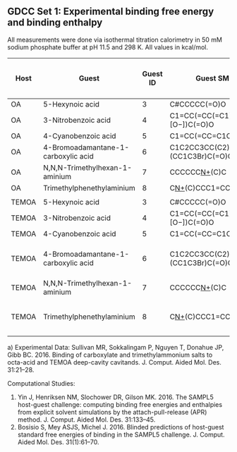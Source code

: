 ## GDCC Set 1: Experimental binding free energy and binding enthalpy
All measurements were done via isothermal titration calorimetry in 50 mM sodium phosphate buffer at pH 11.5 and 298 K. All values in kcal/mol. 

|Host|Guest|Guest ID|Guest SMILES|Exp ΔG [<sup>a</sup>](#Gibb16)|Exp ΔG SEM [<sup>a</sup>]|Exp ΔH [<sup>a</sup>](#Gibb16)|Exp ΔH SEM [<sup>a</sup>]|Comp. Studies|
|----|--------------------------|--------|-----------------------|------|----------|------|----------|-------------|
|OA |5-Hexynoic acid                     |3       |C#CCCCC(=O)O                      |-5.40|0.003| -7.71|0.05| [1](#YinGil)[2](#BosMichel)|
|OA |3-Nitrobenzoic acid                 |4       |C1=CC(=CC(=C1)[N+](=O)[O−])C(=O)O |-5.34|0.005| -5.67|0.01| [1](#YinGil)[2](#BosMichel)|
|OA |4-Cyanobenzoic acid                 |5       |C1=CC(=CC=C1C#N)C(=O)O            |-4.73|0.01 | -4.45|0.08| [1](#YinGil)[2](#BosMichel)|
|OA |4-Bromoadamantane-1-carboxylic acid |6       |C1C2CC3CC(C2)(CC1C3Br)C(=O)O      |-9.37|0.01 |-14.78|0.02| [1](#YinGil)[2](#BosMichel)|
|OA |N,N,N-Trimethylhexan-1-aminium      |7       |CCCCCC[N+](C)(C)C                 |-4.49|0.01 | -5.91|0.10| [1](#YinGil)[2](#BosMichel)|
|OA |Trimethylphenethylaminium           |8       |C[N+](C)(C)CCC1=CC=CC=C1          |-3.72|0.01 | -9.96|0.11| [1](#YinGil)[2](#BosMichel)|
||
|TEMOA |5-Hexynoic acid                     |3       |C#CCCCC(=O)O                      |-5.476                 |0.006|-9.961|0.006| [1](#YinGil)[2](#BosMichel)|
|TEMOA |3-Nitrobenzoic acid                 |4       |C1=CC(=CC(=C1)[N+](=O)[O−])C(=O)O |-4.52                  |0.02 |-9.1  |0.1  | [1](#YinGil)[2](#BosMichel)|
|TEMOA |4-Cyanobenzoic acid                 |5       |C1=CC(=CC=C1C#N)C(=O)O            |-5.26                  |0.01 |-7.6  |0.1  | [1](#YinGil)[2](#BosMichel)|
|TEMOA |4-Bromoadamantane-1-carboxylic acid |6       |C1C2CC3CC(C2)(CC1C3Br)C(=O)O      |only NMR data available| --  | --   | --  | [1](#YinGil)[2](#BosMichel)|
|TEMOA |N,N,N-Trimethylhexan-1-aminium      |7       |CCCCCC[N+](C)(C)C                 |-5.73                  |0.06 |-6.62 |0.2  | [1](#YinGil)[2](#BosMichel)|
|TEMOA |Trimethylphenethylaminium           |8       |C[N+](C)(C)CCC1=CC=CC=C1          |only NMR data available| --  |  --  | --  | [1](#YinGil)[2](#BosMichel)|


a) <a name="Gibb16"></a> Experimental Data: Sullivan MR, Sokkalingam P, Nguyen T, Donahue JP, Gibb BC. 2016. Binding of carboxylate and trimethylammonium salts to octa-acid and TEMOA deep-cavity cavitands. J. Comput. Aided Mol. Des. 31:21–28.

Computational Studies:
1. <a name="YinGil"></a> Yin J, Henriksen NM, Slochower DR, Gilson MK. 2016. The SAMPL5 host-guest challenge: computing binding free energies and enthalpies from explicit solvent simulations by the attach-pull-release (APR) method. J. Comput. Aided Mol. Des. 31:133–45.
2. <a name="BosMichel"></a>  Bosisio S, Mey ASJS, Michel J. 2016. Blinded predictions of host-guest standard free energies of binding in the SAMPL5 challenge. J. Comput. Aided Mol. Des. 31(1):61–70.
